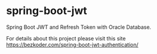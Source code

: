 # spring-boot-jwt
Spring Boot JWT and Refresh Token with Oracle Database.

For details about this project please visit this site 
https://bezkoder.com/spring-boot-jwt-authentication/
